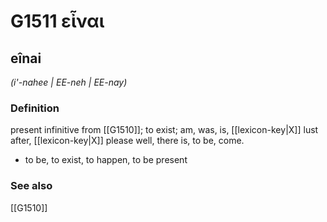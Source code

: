 # G1511 εἶναι

## eînai

_(i'-nahee | EE-neh | EE-nay)_

### Definition

present infinitive from [[G1510]]; to exist; am, was, is, [[lexicon-key|X]] lust after, [[lexicon-key|X]] please well, there is, to be, come.

- to be, to exist, to happen, to be present

### See also

[[G1510]]

